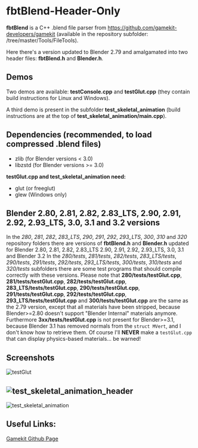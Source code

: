 # fbtBlend-Header-Only


**fbtBlend** is a C++ .blend file parser from https://github.com/gamekit-developers/gamekit (available in the repository subfolder: /tree/master/Tools/FileTools).

Here there's a version updated to Blender 2.79 and amalgamated into two header files: **fbtBlend.h** and **Blender.h**.


## Demos

Two demos are available: **testConsole.cpp** and **testGlut.cpp** (they contain build instructions for Linux and Windows).

A third demo is present in the subfolder **test_skeletal_animation** (build instructions are at the top of **test_skeletal_animation/main.cpp**).

## Dependencies (recommended, to load compressed .blend files)

* zlib (for Blender versions <  3.0)
* libzstd (for Blender versions >= 3.0)


**testGlut.cpp and test_skeletal_animation need:**

* glut (or freeglut)
* glew (Windows only)

## Blender 2.80, 2.81, 2.82, 2.83_LTS, 2.90, 2.91, 2.92, 2.93_LTS, 3.0, 3.1 and 3.2 versions

In the *280*, *281*, *282*, *283_LTS*, *290*, *291*, *292*, *293_LTS*, *300*, *310* and *320* repository folders there are versions of **fbtBlend.h** and **Blender.h** updated for Blender 2.80, 2.81, 2.82, 2.83_LTS 2.90, 2.91, 2.92, 2.93_LTS, 3.0, 3.1 and Blender 3.2
In the *280/tests*, *281/tests*, *282/tests*, *283_LTS/tests*, *290/tests*, *291/tests*, *292/tests*, *293_LTS/tests*, *300/tests*, *310/tests* and  *320/tests* subfolders there are some test programs that should compile correctly with these versions.
Please note that **280/tests/testGlut.cpp**, **281/tests/testGlut.cpp**, **282/tests/testGlut.cpp**, **283_LTS/tests/testGlut.cpp**, **290/tests/testGlut.cpp**, **291/tests/testGlut.cpp**, **292/tests/testGlut.cpp**, **293_LTS/tests/testGlut.cpp** and  **300/tests/testGlut.cpp** are the same as the 2.79 version, except that all materials have been stripped, because Blender>=2.80 doesn't support "Blender Internal" materials anymore.
Furthermore **3xx/tests/testGlut.cpp** is not present for Blender>=3.1, because Blender 3.1 has removed normals from the ```struct MVert```, and I don't know how to retrieve them.
Of course I'll **NEVER** make a ```testGlut.cpp``` that can display physics-based materials... be warned!

## Screenshots
![testGlut](./screenshots/testGlut.png)

![test_skeletal_animation_header](./screenshots/test_skeletal_animation_header.png)
-------------------------------------------------------------------------------------
![test_skeletal_animation](./screenshots/test_skeletal_animation.gif)


## Useful Links:
[Gamekit Github Page](https://github.com/gamekit-developers/gamekit)





